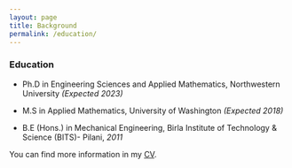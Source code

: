 ```yaml
---
layout: page
title: Background
permalink: /education/
---
```


### Education

* Ph.D in Engineering Sciences and Applied Mathematics, Northwestern University *(Expected 2023)*

* M.S in Applied Mathematics, University of Washington *(Expected 2018)*

* B.E (Hons.) in Mechanical Engineering, Birla Institute of Technology & Science (BITS)- Pilani, *2011*



You can find more information in my [CV](pdfs/CV_Jithin_Nov2018.pdf).
